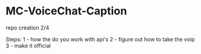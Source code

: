 # MC-VoiceChat-Caption
repo creation 2/4
 
Steps:
1 - how the do you work with api's
2 - figure out how to take the voip
3 - make it official

